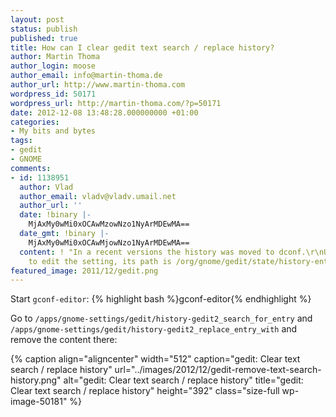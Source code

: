 ```yaml
---
layout: post
status: publish
published: true
title: How can I clear gedit text search / replace history?
author: Martin Thoma
author_login: moose
author_email: info@martin-thoma.de
author_url: http://www.martin-thoma.com
wordpress_id: 50171
wordpress_url: http://martin-thoma.com/?p=50171
date: 2012-12-08 13:48:28.000000000 +01:00
categories:
- My bits and bytes
tags:
- gedit
- GNOME
comments:
- id: 1138951
  author: Vlad
  author_email: vladv@vladv.umail.net
  author_url: ''
  date: !binary |-
    MjAxMy0wMi0xOCAwMzowNzo1NyArMDEwMA==
  date_gmt: !binary |-
    MjAxMy0wMi0xOCAwMjowNzo1NyArMDEwMA==
  content: ! "In a recent versions the history was moved to dconf.\r\nUse dconf-editor
    to edit the setting, its path is /org/gnome/gedit/state/history-entry."
featured_image: 2011/12/gedit.png
---
```

Start <code>gconf-editor</code>:
{% highlight bash %}gconf-editor{% endhighlight %}

Go to <code>/apps/gnome-settings/gedit/history-gedit2_search_for_entry</code> and <code>/apps/gnome-settings/gedit/history-gedit2_replace_entry_with</code> and remove the content there:

{% caption align="aligncenter" width="512" caption="gedit: Clear text search / replace history" url="../images/2012/12/gedit-remove-text-search-history.png" alt="gedit: Clear text search / replace history" title="gedit: Clear text search / replace history" height="392" class="size-full wp-image-50181" %}
